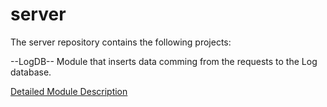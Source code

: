# server
The server repository contains the following projects:

--LogDB--
Module that inserts data comming from the requests to the Log database.

[Detailed Module Description](LogDB/README.md)

